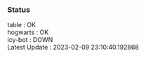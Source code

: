 ### Status


table : OK  
hogwarts : OK  
icy-bot : DOWN  
Latest Update : 2023-02-09 23:10:40.192868
